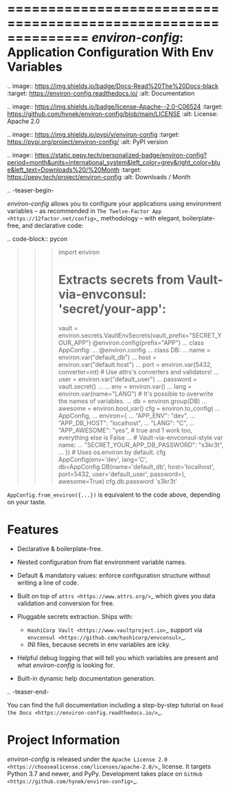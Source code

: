 ==============================================================
*environ-config*: Application Configuration With Env Variables
==============================================================

.. image:: https://img.shields.io/badge/Docs-Read%20The%20Docs-black
   :target: https://environ-config.readthedocs.io/
   :alt: Documentation

.. image:: https://img.shields.io/badge/license-Apache--2.0-C06524
   :target: https://github.com/hynek/environ-config/blob/main/LICENSE
   :alt: License: Apache 2.0

.. image:: https://img.shields.io/pypi/v/environ-config
   :target: https://pypi.org/project/environ-config/
   :alt: PyPI version

.. image:: https://static.pepy.tech/personalized-badge/environ-config?period=month&units=international_system&left_color=grey&right_color=blue&left_text=Downloads%20/%20Month
   :target: https://pepy.tech/project/environ-config
   :alt: Downloads / Month

.. -teaser-begin-

*environ-config* allows you to configure your applications using environment variables – as recommended in `The Twelve-Factor App <https://12factor.net/config>`_ methodology – with elegant, boilerplate-free, and declarative code:

.. code-block:: pycon

  >>> import environ
  >>> # Extracts secrets from Vault-via-envconsul: 'secret/your-app':
  >>> vault = environ.secrets.VaultEnvSecrets(vault_prefix="SECRET_YOUR_APP")
  >>> @environ.config(prefix="APP")
  ... class AppConfig:
  ...    @environ.config
  ...    class DB:
  ...        name = environ.var("default_db")
  ...        host = environ.var("default.host")
  ...        port = environ.var(5432, converter=int)  # Use attrs's converters and validators!
  ...        user = environ.var("default_user")
  ...        password = vault.secret()
  ...
  ...    env = environ.var()
  ...    lang = environ.var(name="LANG")  # It's possible to overwrite the names of variables.
  ...    db = environ.group(DB)
  ...    awesome = environ.bool_var()
  >>> cfg = environ.to_config(
  ...     AppConfig,
  ...     environ={
  ...         "APP_ENV": "dev",
  ...         "APP_DB_HOST": "localhost",
  ...         "LANG": "C",
  ...         "APP_AWESOME": "yes",  # true and 1 work too, everything else is False
  ...         # Vault-via-envconsul-style var name:
  ...         "SECRET_YOUR_APP_DB_PASSWORD": "s3kr3t",
  ... })  # Uses os.environ by default.
  >>> cfg
  AppConfig(env='dev', lang='C', db=AppConfig.DB(name='default_db', host='localhost', port=5432, user='default_user', password=<SECRET>), awesome=True)
  >>> cfg.db.password
  's3kr3t'

``AppConfig.from_environ({...})`` is equivalent to the code above, depending on your taste.


Features
========

- Declarative & boilerplate-free.
- Nested configuration from flat environment variable names.
- Default & mandatory values: enforce configuration structure without writing a line of code.
- Built on top of `attrs <https://www.attrs.org/>`_ which gives you data validation and conversion for free.
- Pluggable secrets extraction.
  Ships with:

  * `HashiCorp Vault <https://www.vaultproject.io>`_ support via `envconsul <https://github.com/hashicorp/envconsul>`_.
  * INI files, because secrets in env variables are icky.
- Helpful debug logging that will tell you which variables are present and what *environ-config* is looking for.
- Built-in dynamic help documentation generation.

.. -teaser-end-

You can find the full documentation including a step-by-step tutorial on `Read the Docs <https://environ-config.readthedocs.io/>`_.


Project Information
===================

*environ-config* is released under the `Apache License 2.0 <https://choosealicense.com/licenses/apache-2.0/>`_ license.
It targets Python 3.7 and newer, and PyPy.
Development takes place on `GitHub <https://github.com/hynek/environ-config>`_.
